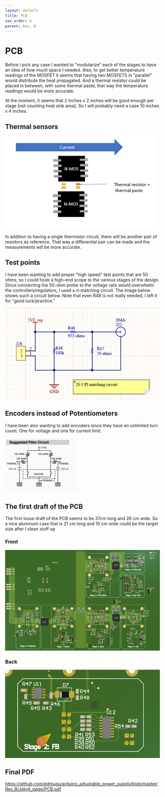 ```yaml
---
layout: default
title: PCB
nav_order: 4
parent: Rev. B
---
```


# PCB

Before I pick any case I wanted to "modularize" each of the stages to have an idea of how much space I needed. Also, to get better temperature readings of the MOSFET it seems that having two MOSFETS in "parallel" would distribute the heat propagated. And a thermal resistor could be placed in between, with some thermal paste, that way the temperature readings would be more accurate. 



At the moment, it seems that 2 inches x 2 inches will be good enough per stage [not counting heat sink area]. So I will probably need a case 10 inches x 4 inches. 



## Thermal sensors



![n-mos](https://raw.githubusercontent.com/edmugu/arduino_adjustable_power_supply/master/Rev_B/Jekyll_page/snipits/n-mos.PNG)

In addition to having a single thermistor circuit, there will be another pair of resistors as reference. That way a differential pair can be made and the measurements will be more accurate. 



## Test points

I have been wanting to add proper "high speed" test points that are 50 ohms, so I could hook a high-end scope to the various stages of the design. Since connecting the 50-ohm probe to the voltage rails would overwhelm the controllers/regulators, I used a π-matching circuit. The image below shows such a circuit below. Note that even R48 is not really needed, I left it for "good luck/practice." 



![](https://raw.githubusercontent.com/edmugu/arduino_adjustable_power_supply/master/Rev_B/Jekyll_page/snipits/matching_pi_circuit.PNG)



## Encoders instead of Potentiometers

I have been also wanting to add encoders since they have an unlimited turn count. One for voltage and one for current limit. 

![](https://raw.githubusercontent.com/edmugu/arduino_adjustable_power_supply/master/Rev_B/Jekyll_page/snipits/schematics_encoder.PNG)

## The first draft of the PCB  

The first loose draft of the PCB seems to be 37cm long and 26 cm wide. So a nice aluminum case that is 21 cm long and 10 cm wide could be the target size after I clean stuff up 

### Front

![](https://raw.githubusercontent.com/edmugu/arduino_adjustable_power_supply/master/Rev_B/Jekyll_page/snipits/pcb_front.PNG)

### Back

![](https://raw.githubusercontent.com/edmugu/arduino_adjustable_power_supply/master/Rev_B/Jekyll_page/snipits/pcb_back.PNG)



## Final PDF

https://github.com/edmugu/arduino_adjustable_power_supply/blob/master/Rev_B/Jekyll_page/PCB.pdf

<object data="https://github.com/edmugu/arduino_adjustable_power_supply/blob/master/Rev_B/Jekyll_page/PCB.pdf" width="1000" height="1000" type='application/pdf'></object>
